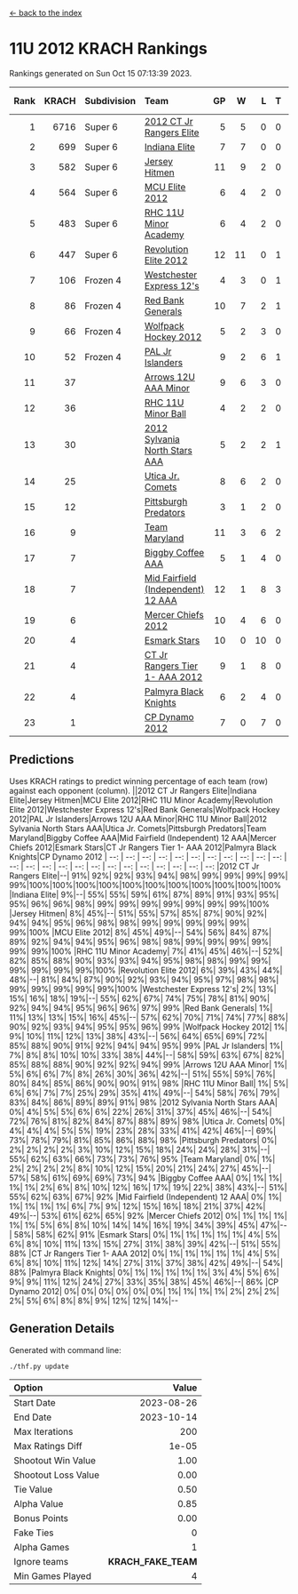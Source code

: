 [<- back to the index](readme.md)
# 11U 2012 KRACH Rankings
Rankings generated on Sun Oct 15 07:13:39 2023.

Rank|KRACH|Subdivision|Team|GP|W|L|T|OTW|OTL|SoS|Exp Wins|Win Diff
---:|---:|:---|:---|---:|---:|---:|---:|---:|---:|---:|---:|---:
1|6716|Super 6|[2012 CT Jr Rangers Elite](https://gamesheetstats.com/seasons/3664/teams/140909/schedule)|5|5|0|0|0|0|190|5.8|-0.0
2|699|Super 6|[Indiana Elite](https://gamesheetstats.com/seasons/3664/teams/144355/schedule)|7|7|0|0|0|0|13|7.9|0.0
3|582|Super 6|[Jersey Hitmen](https://gamesheetstats.com/seasons/3664/teams/140915/schedule)|11|9|2|0|0|0|667|9.8|-0.0
4|564|Super 6|[MCU Elite 2012](https://gamesheetstats.com/seasons/3664/teams/140908/schedule)|6|4|2|0|2|0|324|4.8|-0.0
5|483|Super 6|[RHC 11U Minor Academy](https://gamesheetstats.com/seasons/3664/teams/140913/schedule)|6|4|2|0|0|1|1132|4.8|-0.0
6|447|Super 6|[Revolution Elite 2012](https://gamesheetstats.com/seasons/3664/teams/140924/schedule)|12|11|0|1|1|0|25|12.4|0.0
7|106|Frozen 4|[Westchester Express 12's](https://gamesheetstats.com/seasons/3664/teams/140919/schedule)|4|3|0|1|1|0|18|4.4|0.0
8|86|Frozen 4|[Red Bank Generals](https://gamesheetstats.com/seasons/3664/teams/140916/schedule)|10|7|2|1|2|0|103|8.4|0.0
9|66|Frozen 4|[Wolfpack Hockey 2012](https://gamesheetstats.com/seasons/3664/teams/140914/schedule)|5|2|3|0|0|1|276|2.8|-0.0
10|52|Frozen 4|[PAL Jr Islanders](https://gamesheetstats.com/seasons/3664/teams/140921/schedule)|9|2|6|1|0|2|922|3.4|0.0
11|37||[Arrows 12U AAA Minor](https://gamesheetstats.com/seasons/3664/teams/140920/schedule)|9|6|3|0|1|0|29|6.9|0.0
12|36||[RHC 11U Minor Ball](https://gamesheetstats.com/seasons/3664/teams/140917/schedule)|4|2|2|0|0|0|39|2.9|0.0
13|30||[2012 Sylvania North Stars AAA](https://gamesheetstats.com/seasons/3664/teams/162461/schedule)|5|2|2|1|0|0|238|3.4|0.0
14|25||[Utica Jr. Comets](https://gamesheetstats.com/seasons/3664/teams/140923/schedule)|8|6|2|0|1|0|11|6.9|0.0
15|12||[Pittsburgh Predators](https://gamesheetstats.com/seasons/3664/teams/140925/schedule)|3|1|2|0|0|1|45|1.9|0.0
16|9||[Team Maryland](https://gamesheetstats.com/seasons/3664/teams/140928/schedule)|11|3|6|2|0|0|1186|4.9|0.0
17|7||[Biggby Coffee AAA](https://gamesheetstats.com/seasons/3664/teams/144354/schedule)|5|1|4|0|0|0|242|1.9|0.0
18|7||[Mid Fairfield (Independent) 12 AAA](https://gamesheetstats.com/seasons/3664/teams/140910/schedule)|12|1|8|3|0|2|88|3.4|0.0
19|6||[Mercer Chiefs 2012](https://gamesheetstats.com/seasons/3664/teams/140918/schedule)|10|4|6|0|0|1|19|4.9|0.0
20|4||[Esmark Stars](https://gamesheetstats.com/seasons/3664/teams/140926/schedule)|10|0|10|0|0|0|372|0.9|0.0
21|4||[CT Jr Rangers Tier 1- AAA 2012](https://gamesheetstats.com/seasons/3664/teams/140911/schedule)|9|1|8|0|0|0|166|1.9|0.0
22|4||[Palmyra Black Knights](https://gamesheetstats.com/seasons/3664/teams/140927/schedule)|6|2|4|0|0|0|73|2.9|0.0
23|1||[CP Dynamo 2012](https://gamesheetstats.com/seasons/3664/teams/140922/schedule)|7|0|7|0|0|0|148|0.9|0.0

## Predictions
Uses KRACH ratings to predict winning percentage of each team (row) against each opponent (column).
||2012 CT Jr Rangers Elite|Indiana Elite|Jersey Hitmen|MCU Elite 2012|RHC 11U Minor Academy|Revolution Elite 2012|Westchester Express 12's|Red Bank Generals|Wolfpack Hockey 2012|PAL Jr Islanders|Arrows 12U AAA Minor|RHC 11U Minor Ball|2012 Sylvania North Stars AAA|Utica Jr. Comets|Pittsburgh Predators|Team Maryland|Biggby Coffee AAA|Mid Fairfield (Independent) 12 AAA|Mercer Chiefs 2012|Esmark Stars|CT Jr Rangers Tier 1- AAA 2012|Palmyra Black Knights|CP Dynamo 2012
| --: | --: | --: | --: | --: | --: | --: | --: | --: | --: | --: | --: | --: | --: | --: | --: | --: | --: | --: | --: | --: | --: | --: | --: 
|2012 CT Jr Rangers Elite|--| 91%| 92%| 92%| 93%| 94%| 98%| 99%| 99%| 99%| 99%| 99%|100%|100%|100%|100%|100%|100%|100%|100%|100%|100%|100%
|Indiana Elite|  9%|--| 55%| 55%| 59%| 61%| 87%| 89%| 91%| 93%| 95%| 95%| 96%| 96%| 98%| 99%| 99%| 99%| 99%| 99%| 99%| 99%|100%
|Jersey Hitmen|  8%| 45%|--| 51%| 55%| 57%| 85%| 87%| 90%| 92%| 94%| 94%| 95%| 96%| 98%| 98%| 99%| 99%| 99%| 99%| 99%| 99%|100%
|MCU Elite 2012|  8%| 45%| 49%|--| 54%| 56%| 84%| 87%| 89%| 92%| 94%| 94%| 95%| 96%| 98%| 98%| 99%| 99%| 99%| 99%| 99%| 99%|100%
|RHC 11U Minor Academy|  7%| 41%| 45%| 46%|--| 52%| 82%| 85%| 88%| 90%| 93%| 93%| 94%| 95%| 98%| 98%| 99%| 99%| 99%| 99%| 99%| 99%|100%
|Revolution Elite 2012|  6%| 39%| 43%| 44%| 48%|--| 81%| 84%| 87%| 90%| 92%| 93%| 94%| 95%| 97%| 98%| 98%| 99%| 99%| 99%| 99%| 99%|100%
|Westchester Express 12's|  2%| 13%| 15%| 16%| 18%| 19%|--| 55%| 62%| 67%| 74%| 75%| 78%| 81%| 90%| 92%| 94%| 94%| 95%| 96%| 96%| 97%| 99%
|Red Bank Generals|  1%| 11%| 13%| 13%| 15%| 16%| 45%|--| 57%| 62%| 70%| 71%| 74%| 77%| 88%| 90%| 92%| 93%| 94%| 95%| 95%| 96%| 99%
|Wolfpack Hockey 2012|  1%|  9%| 10%| 11%| 12%| 13%| 38%| 43%|--| 56%| 64%| 65%| 69%| 72%| 85%| 88%| 90%| 91%| 92%| 94%| 94%| 95%| 99%
|PAL Jr Islanders|  1%|  7%|  8%|  8%| 10%| 10%| 33%| 38%| 44%|--| 58%| 59%| 63%| 67%| 82%| 85%| 88%| 88%| 90%| 92%| 92%| 94%| 99%
|Arrows 12U AAA Minor|  1%|  5%|  6%|  6%|  7%|  8%| 26%| 30%| 36%| 42%|--| 51%| 55%| 59%| 76%| 80%| 84%| 85%| 86%| 90%| 90%| 91%| 98%
|RHC 11U Minor Ball|  1%|  5%|  6%|  6%|  7%|  7%| 25%| 29%| 35%| 41%| 49%|--| 54%| 58%| 76%| 79%| 83%| 84%| 86%| 89%| 89%| 91%| 98%
|2012 Sylvania North Stars AAA|  0%|  4%|  5%|  5%|  6%|  6%| 22%| 26%| 31%| 37%| 45%| 46%|--| 54%| 72%| 76%| 81%| 82%| 84%| 87%| 88%| 89%| 98%
|Utica Jr. Comets|  0%|  4%|  4%|  4%|  5%|  5%| 19%| 23%| 28%| 33%| 41%| 42%| 46%|--| 69%| 73%| 78%| 79%| 81%| 85%| 86%| 88%| 98%
|Pittsburgh Predators|  0%|  2%|  2%|  2%|  2%|  3%| 10%| 12%| 15%| 18%| 24%| 24%| 28%| 31%|--| 55%| 62%| 63%| 66%| 73%| 73%| 76%| 95%
|Team Maryland|  0%|  1%|  2%|  2%|  2%|  2%|  8%| 10%| 12%| 15%| 20%| 21%| 24%| 27%| 45%|--| 57%| 58%| 61%| 69%| 69%| 73%| 94%
|Biggby Coffee AAA|  0%|  1%|  1%|  1%|  1%|  2%|  6%|  8%| 10%| 12%| 16%| 17%| 19%| 22%| 38%| 43%|--| 51%| 55%| 62%| 63%| 67%| 92%
|Mid Fairfield (Independent) 12 AAA|  0%|  1%|  1%|  1%|  1%|  1%|  6%|  7%|  9%| 12%| 15%| 16%| 18%| 21%| 37%| 42%| 49%|--| 53%| 61%| 62%| 65%| 92%
|Mercer Chiefs 2012|  0%|  1%|  1%|  1%|  1%|  1%|  5%|  6%|  8%| 10%| 14%| 14%| 16%| 19%| 34%| 39%| 45%| 47%|--| 58%| 58%| 62%| 91%
|Esmark Stars|  0%|  1%|  1%|  1%|  1%|  1%|  4%|  5%|  6%|  8%| 10%| 11%| 13%| 15%| 27%| 31%| 38%| 39%| 42%|--| 51%| 55%| 88%
|CT Jr Rangers Tier 1- AAA 2012|  0%|  1%|  1%|  1%|  1%|  1%|  4%|  5%|  6%|  8%| 10%| 11%| 12%| 14%| 27%| 31%| 37%| 38%| 42%| 49%|--| 54%| 88%
|Palmyra Black Knights|  0%|  1%|  1%|  1%|  1%|  1%|  3%|  4%|  5%|  6%|  9%|  9%| 11%| 12%| 24%| 27%| 33%| 35%| 38%| 45%| 46%|--| 86%
|CP Dynamo 2012|  0%|  0%|  0%|  0%|  0%|  0%|  1%|  1%|  1%|  1%|  2%|  2%|  2%|  2%|  5%|  6%|  8%|  8%|  9%| 12%| 12%| 14%|--

## Generation Details

Generated with command line:
```
./thf.py update
```

| Option | Value |
| :----- | ----: |
| Start Date | 2023-08-26 |
| End Date | 2023-10-14 |
| Max Iterations | 200 |
| Max Ratings Diff | 1e-05 |
| Shootout Win Value | 1.00 |
| Shootout Loss Value | 0.00 |
| Tie Value | 0.50 |
| Alpha Value | 0.85 |
| Bonus Points | 0.00 |
| Fake Ties | 0 |
| Alpha Games | 1 |
| Ignore teams | __KRACH_FAKE_TEAM__ |
| Min Games Played | 4 |

